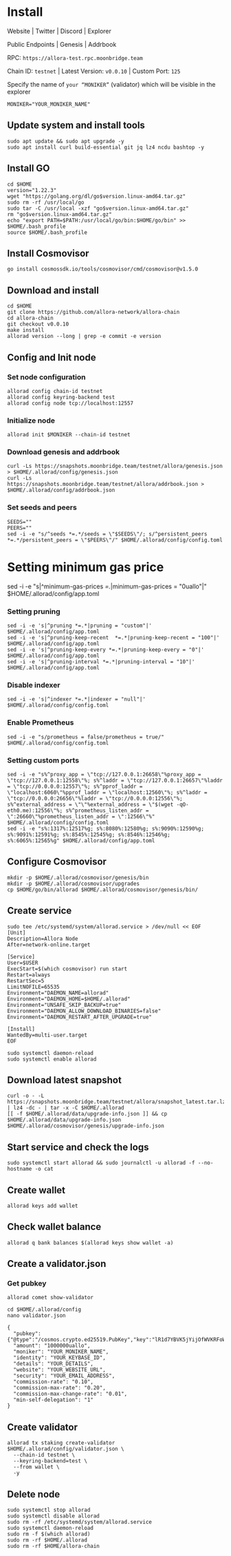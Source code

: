 
# Install
Website | Twitter | Discord | Explorer

Public Endpoints | Genesis | Addrbook

RPC: `https://allora-test.rpc.moonbridge.team`

Chain ID: `testnet` | Latest Version: `v0.0.10` | Custom Port: `125`

Specify the name of `your “MONIKER”` (validator) which will be visible in the explorer
```
MONIKER="YOUR_MONIKER_NAME"
```

## Update system and install tools
```
sudo apt update && sudo apt upgrade -y
sudo apt install curl build-essential git jq lz4 ncdu bashtop -y
```

## Install GO
```
cd $HOME
version="1.22.3"
wget "https://golang.org/dl/go$version.linux-amd64.tar.gz"
sudo rm -rf /usr/local/go
sudo tar -C /usr/local -xzf "go$version.linux-amd64.tar.gz"
rm "go$version.linux-amd64.tar.gz"
echo "export PATH=$PATH:/usr/local/go/bin:$HOME/go/bin" >> $HOME/.bash_profile
source $HOME/.bash_profile
```

## Install Cosmovisor
```
go install cosmossdk.io/tools/cosmovisor/cmd/cosmovisor@v1.5.0
```
## Download and install
```
cd $HOME
git clone https://github.com/allora-network/allora-chain
cd allora-chain
git checkout v0.0.10
make install
allorad version --long | grep -e commit -e version
```

## Config and Init node
### Set node configuration
```
allorad config chain-id testnet
allorad config keyring-backend test
allorad config node tcp://localhost:12557
```

### Initialize node
```
allorad init $MONIKER --chain-id testnet
```

### Download genesis and addrbook
```
curl -Ls https://snapshots.moonbridge.team/testnet/allora/genesis.json > $HOME/.allorad/config/genesis.json
curl -Ls https://snapshots.moonbridge.team/testnet/allora/addrbook.json > $HOME/.allorad/config/addrbook.json
```

### Set seeds and peers
```
SEEDS=""
PEERS=""
sed -i -e "s/^seeds *=.*/seeds = \"$SEEDS\"/; s/^persistent_peers *=.*/persistent_peers = \"$PEERS\"/" $HOME/.allorad/config/config.toml
```

# Setting minimum gas price
sed -i -e "s|^minimum-gas-prices *=.*|minimum-gas-prices = \"0uallo\"|" $HOME/.allorad/config/app.toml

### Setting pruning
```
sed -i -e 's|^pruning *=.*|pruning = "custom"|' $HOME/.allorad/config/app.toml
sed -i -e 's|^pruning-keep-recent  *=.*|pruning-keep-recent = "100"|' $HOME/.allorad/config/app.toml
sed -i -e 's|^pruning-keep-every *=.*|pruning-keep-every = "0"|' $HOME/.allorad/config/app.toml
sed -i -e 's|^pruning-interval *=.*|pruning-interval = "10"|' $HOME/.allorad/config/app.toml
```

### Disable indexer
```
sed -i -e 's|^indexer *=.*|indexer = "null"|' $HOME/.allorad/config/config.toml
```

### Enable Prometheus
```
sed -i -e "s/prometheus = false/prometheus = true/" $HOME/.allorad/config/config.toml
```

### Setting custom ports
```
sed -i -e "s%^proxy_app = \"tcp://127.0.0.1:26658\"%proxy_app = \"tcp://127.0.0.1:12558\"%; s%^laddr = \"tcp://127.0.0.1:26657\"%laddr = \"tcp://0.0.0.0:12557\"%; s%^pprof_laddr = \"localhost:6060\"%pprof_laddr = \"localhost:12560\"%; s%^laddr = \"tcp://0.0.0.0:26656\"%laddr = \"tcp://0.0.0.0:12556\"%; s%^external_address = \"\"%external_address = \"$(wget -qO- eth0.me):12556\"%; s%^prometheus_listen_addr = \":26660\"%prometheus_listen_addr = \":12566\"%" $HOME/.allorad/config/config.toml
sed -i -e "s%:1317%:12517%g; s%:8080%:12580%g; s%:9090%:12590%g; s%:9091%:12591%g; s%:8545%:12545%g; s%:8546%:12546%g; s%:6065%:12565%g" $HOME/.allorad/config/app.toml
```

## Configure Cosmovisor
```
mkdir -p $HOME/.allorad/cosmovisor/genesis/bin
mkdir -p $HOME/.allorad/cosmovisor/upgrades
cp $HOME/go/bin/allorad $HOME/.allorad/cosmovisor/genesis/bin/
```

## Create service
```
sudo tee /etc/systemd/system/allorad.service > /dev/null << EOF
[Unit]
Description=Allora Node
After=network-online.target

[Service]
User=$USER
ExecStart=$(which cosmovisor) run start
Restart=always
RestartSec=5
LimitNOFILE=65535
Environment="DAEMON_NAME=allorad"
Environment="DAEMON_HOME=$HOME/.allorad"
Environment="UNSAFE_SKIP_BACKUP=true"
Environment="DAEMON_ALLOW_DOWNLOAD_BINARIES=false"
Environment="DAEMON_RESTART_AFTER_UPGRADE=true"

[Install]
WantedBy=multi-user.target
EOF
```

```
sudo systemctl daemon-reload
sudo systemctl enable allorad
```


## Download latest snapshot
```
curl -o - -L https://snapshots.moonbridge.team/testnet/allora/snapshot_latest.tar.lz4 | lz4 -dc - | tar -x -C $HOME/.allorad
[[ -f $HOME/.allorad/data/upgrade-info.json ]] && cp $HOME/.allorad/data/upgrade-info.json $HOME/.allorad/cosmovisor/genesis/upgrade-info.json
```

## Start service and check the logs
```
sudo systemctl start allorad && sudo journalctl -u allorad -f --no-hostname -o cat
```
## Create wallet
```
allorad keys add wallet
```

## Check wallet balance
```
allorad q bank balances $(allorad keys show wallet -a)
```

## Create a validator.json
### Get pubkey
```
allorad comet show-validator
```

```
cd $HOME/.allorad/config
nano validator.json
```

```
{
  "pubkey": {"@type":"/cosmos.crypto.ed25519.PubKey","key":"lR1d7YBVK5jYijOfWVKRFoWCsS4dg3kagT7LB9GnG8I="},
  "amount": "1000000uallo",
  "moniker": "YOUR_MONIKER_NAME",
  "identity": "YOUR_KEYBASE_ID",
  "details": "YOUR_DETAILS",
  "website": "YOUR_WEBSITE_URL",
  "security": "YOUR_EMAIL_ADDRESS",
  "commission-rate": "0.10",
  "commission-max-rate": "0.20",
  "commission-max-change-rate": "0.01",
  "min-self-delegation": "1"
}
```

## Create validator
```
allorad tx staking create-validator $HOME/.allorad/config/validator.json \
  --chain-id testnet \
  --keyring-backend=test \
  --from wallet \
  -y
```


## Delete node
```
sudo systemctl stop allorad
sudo systemctl disable allorad
sudo rm -rf /etc/systemd/system/allorad.service
sudo systemctl daemon-reload
sudo rm -f $(which allorad)
sudo rm -rf $HOME/.allorad
sudo rm -rf $HOME/allora-chain
```
